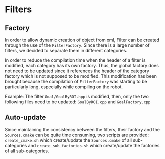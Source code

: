 Filters
=======

Factory
-------
In order to allow dynamic creation of object from xml, Filter can be created
through the use of the `FilterFactory`. Since there is a large number of filters,
we decided to separate them in different categories.

In order to reduce the compilation time when the header of a filter is modified,
each category has its own factory. Thus, the global factory does not need to be
updated since it references the header of the category factory which is not
supposed to be modified. This modification has been brought because the
compilation of `FilterFactory` was starting to be particularly long, especially
while compiling on the robot.

Example: The filter `Goal/GoalByROI.hpp` is modified, then, only the two
following files need to be updated: `GoalByROI.cpp` and `GoalFactory.cpp`

Auto-update
-----------
Since maintaining the consistency between the filters, their factory and the
`Sources.cmake` can be quite time consuming, two scripts are provided:
`create_cmake.sh` which create/update the `Sources.cmake` of all sub-categories
and `create_sub_factories.sh` which create/update the factories of all
sub-categories.